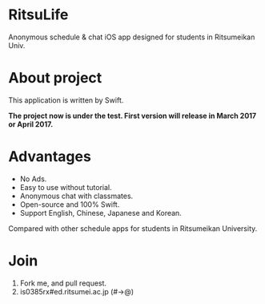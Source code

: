 # RitsuLife
Anonymous schedule &amp; chat  iOS app designed for students in Ritsumeikan Univ.

# About project
This application is written by Swift.

**The project now is under the test. First version will release in March 2017 or April 2017.**

# Advantages
- No Ads.
- Easy to use without tutorial.
- Anonymous chat with classmates.
- Open-source and 100% Swift.
- Support English, Chinese, Japanese and Korean.

Compared with other schedule apps for students in Ritsumeikan University.

# Join
1. Fork me, and pull request.
2. is0385rx#ed.ritsumei.ac.jp (#->@)
